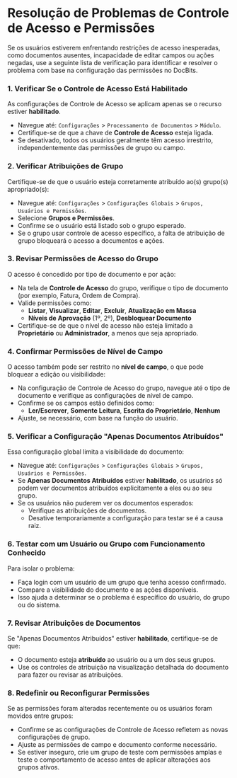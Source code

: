 # Resolução de Problemas de Controle de Acesso e Permissões

Se os usuários estiverem enfrentando restrições de acesso inesperadas, como documentos ausentes, incapacidade de editar campos ou ações negadas, use a seguinte lista de verificação para identificar e resolver o problema com base na configuração das permissões no DocBits.

### 1. Verificar Se o Controle de Acesso Está Habilitado

As configurações de Controle de Acesso se aplicam apenas se o recurso estiver **habilitado**.

* Navegue até: `Configurações` > `Processamento de Documentos` > `Módulo`.
* Certifique-se de que a chave de **Controle de Acesso** esteja ligada.
* Se desativado, todos os usuários geralmente têm acesso irrestrito, independentemente das permissões de grupo ou campo.

### 2. Verificar Atribuições de Grupo

Certifique-se de que o usuário esteja corretamente atribuído ao(s) grupo(s) apropriado(s):

* Navegue até: `Configurações` > `Configurações Globais` > `Grupos, Usuários e Permissões`.
* Selecione **Grupos e Permissões**.
* Confirme se o usuário está listado sob o grupo esperado.
* Se o grupo usar controle de acesso específico, a falta de atribuição de grupo bloqueará o acesso a documentos e ações.

### 3. Revisar Permissões de Acesso do Grupo

O acesso é concedido por tipo de documento e por ação:

* Na tela de **Controle de Acesso** do grupo, verifique o tipo de documento (por exemplo, Fatura, Ordem de Compra).
* Valide permissões como:
  * **Listar**, **Visualizar**, **Editar**, **Excluir**, **Atualização em Massa**
  * **Níveis de Aprovação** (1º, 2º), **Desbloquear Documento**
* Certifique-se de que o nível de acesso não esteja limitado a **Proprietário** ou **Administrador**, a menos que seja apropriado.

### 4. Confirmar Permissões de Nível de Campo

O acesso também pode ser restrito no **nível de campo**, o que pode bloquear a edição ou visibilidade:

* Na configuração de Controle de Acesso do grupo, navegue até o tipo de documento e verifique as configurações de nível de campo.
* Confirme se os campos estão definidos como:
  * **Ler/Escrever**, **Somente Leitura**, **Escrita do Proprietário**, **Nenhum**
* Ajuste, se necessário, com base na função do usuário.

### 5. Verificar a Configuração "Apenas Documentos Atribuídos"

Essa configuração global limita a visibilidade do documento:

* Navegue até: `Configurações` > `Configurações Globais` > `Grupos, Usuários e Permissões`.
* Se **Apenas Documentos Atribuídos** estiver **habilitado**, os usuários só podem ver documentos atribuídos explicitamente a eles ou ao seu grupo.
* Se os usuários não puderem ver os documentos esperados:
  * Verifique as atribuições de documentos.
  * Desative temporariamente a configuração para testar se é a causa raiz.

### 6. Testar com um Usuário ou Grupo com Funcionamento Conhecido

Para isolar o problema:

* Faça login com um usuário de um grupo que tenha acesso confirmado.
* Compare a visibilidade do documento e as ações disponíveis.
* Isso ajuda a determinar se o problema é específico do usuário, do grupo ou do sistema.

### 7. Revisar Atribuições de Documentos

Se "Apenas Documentos Atribuídos" estiver **habilitado**, certifique-se de que:

* O documento esteja **atribuído** ao usuário ou a um dos seus grupos.
* Use os controles de atribuição na visualização detalhada do documento para fazer ou revisar as atribuições.

### 8. Redefinir ou Reconfigurar Permissões

Se as permissões foram alteradas recentemente ou os usuários foram movidos entre grupos:

* Confirme se as configurações de Controle de Acesso refletem as novas configurações de grupo.
* Ajuste as permissões de campo e documento conforme necessário.
* Se estiver inseguro, crie um grupo de teste com permissões amplas e teste o comportamento de acesso antes de aplicar alterações aos grupos ativos.
